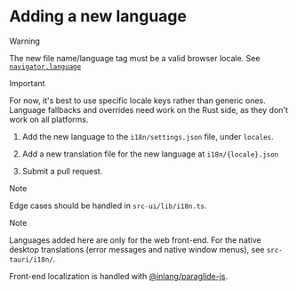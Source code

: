 # Adding a new language

> [!WARNING]
> The new file name/language tag must be a valid browser locale.
> See [`navigator.language`](https://www.localeplanet.com/support/browser.html)

> [!IMPORTANT]
> For now, it's best to use specific locale keys rather than generic ones.
> Language fallbacks and overrides need work on the Rust side, as they don't work on all platforms.

1. Add the new language to the `i18n/settings.json` file, under `locales`.

2. Add a new translation file for the new language at `i18n/{locale}.json`

3. Submit a pull request.

> [!NOTE]
> Edge cases should be handled in `src-ui/lib/i18n.ts`.

> [!NOTE]
> Languages added here are only for the web front-end.
> For the native desktop translations (error messages and native window menus), see `src-tauri/i18n/`.

Front-end localization is handled with [@inlang/paraglide-js](https://inlang.com/m/gerre34r/library-inlang-paraglideJs/sveltekit).
